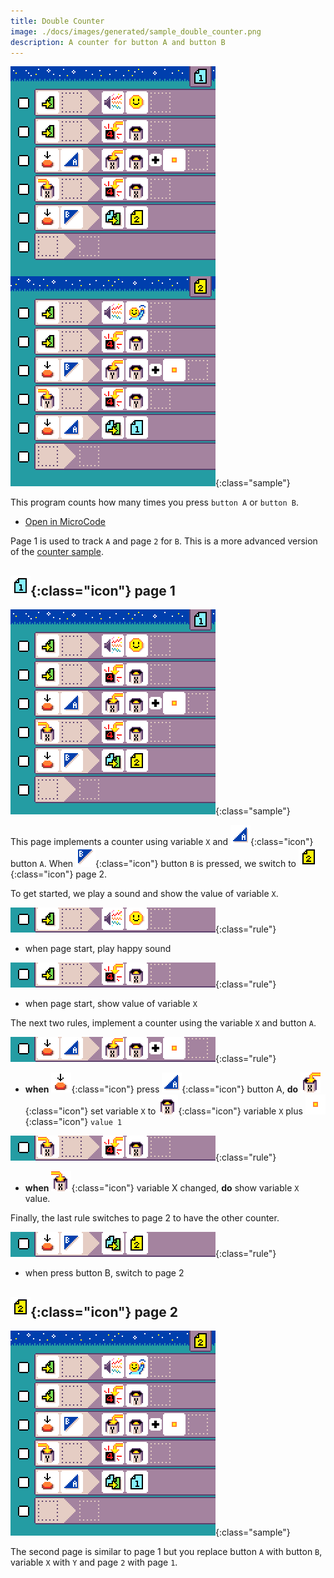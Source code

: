 ```yaml
---
title: Double Counter
image: ./docs/images/generated/sample_double_counter.png
description: A counter for button A and button B
---
```


![double counter program](../images/generated/sample_double_counter.png){:class="sample"}

This program counts how many times you press `button A` or `button B`.

-   [Open in MicroCode](/microcode/#H4sIAKCjLGUAA/NKywwOSM8vKHDMryoKLPHy9TZKcq3yL3E2yM/PKXf19k4M9fY1M/EJznIvza0IrCpKL/Hy9op0cgx0dXJ0tLUFAMNwwdxAAAAA)

Page 1 is used to track `A` and page `2` for `B`. This is a more advanced version of the [counter sample](./counter).

## ![page 1](../images/generated/icon_M1.png){:class="icon"} page 1

![double counter page 1 program](../images/generated/sample_double_counter_page_1.png){:class="sample"}

This page implements a counter using variable `X`
and ![button A](../images/generated/icon_F3.png){:class="icon"} button `A`. When ![button B](../images/generated/icon_F4.png){:class="icon"} button `B` is pressed, we switch to ![page 2](../images/generated/icon_M2.png){:class="icon"} page 2.

To get started, we play a sound and show the value of variable `X`.

![when page start, play happy sound](../images/generated/sample_double_counter_page_1_rule_1.png){:class="rule"}

-   when page start, play happy sound

![when page start, show variable X value](../images/generated/sample_double_counter_page_1_rule_2.png){:class="rule"}

-   when page start, show value of variable `X`

The next two rules, implement a counter using the variable `X` and button `A`.

![when button A pressed, increment X](../images/generated/sample_double_counter_page_1_rule_3.png){:class="rule"}

-   **when** ![press](../images/generated/icon_S2.png){:class="icon"} press ![button A](../images/generated/icon_F3.png){:class="icon"} button A, **do** ![set variable X](../images/generated/icon_A9A.png){:class="icon"} set variable `X` to ![get variable X](../images/generated/icon_M20A.png){:class="icon"} variable `X` plus ![value 1](../images/generated/icon_M6.png){:class="icon"} `value 1`

![when press button A, increment variable X](../images/generated/sample_double_counter_page_1_rule_4.png){:class="rule"}

-   **when** ![variable X changed](../images/generated/icon_S9A.png){:class="icon"} variable X changed, **do** show variable `X` value.

Finally, the last rule switches to page 2 to have the other counter.

![when press button B, switch to page 2](../images/generated/sample_double_counter_page_1_rule_5.png){:class="rule"}

-   when press button B, switch to page 2

## ![page 2](../images/generated/icon_M2.png){:class="icon"} page 2

![double counter page 2 program](../images/generated/sample_double_counter_page_2.png){:class="sample"}

The second page is similar to page 1 but you replace button `A` with button `B`, variable `X` with `Y` and page `2` with page `1`.
